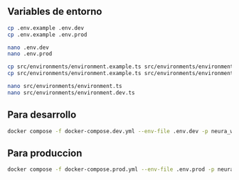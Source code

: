 ## Variables de entorno

```bash
cp .env.example .env.dev
cp .env.example .env.prod
```

```bash
nano .env.dev
nano .env.prod
```

```bash
cp src/environments/environment.example.ts src/environments/environment.ts
cp src/environments/environment.example.ts src/environments/environment.dev.ts
```

```bash
nano src/environments/environment.ts
nano src/environments/environment.dev.ts
```

## Para desarrollo

```bash
docker compose -f docker-compose.dev.yml --env-file .env.dev -p neura_web_dev up --build
```

## Para produccion

```bash
docker compose -f docker-compose.prod.yml --env-file .env.prod -p neura_web_prod up -d --build
```
